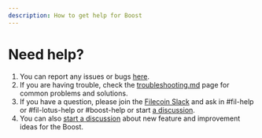 ```yaml
---
description: How to get help for Boost
---
```


# Need help?

1. You can report any issues or bugs [here](https://github.com/filecoin-project/boost/issues/new?assignees=\&labels=need%2Ftriage%2Ckind%2Fbug\&template=bug\_report.yml).
2. If you are having trouble, check the [troubleshooting.md](troubleshooting.md "mention") page for common problems and solutions.
3. If you have a question, please join the [Filecoin Slack](https://filecoin.io/slack/) and ask in #fil-help or #fil-lotus-help or #boost-help or start [a discussion](https://github.com/filecoin-project/boost/discussions).
4. You can also [start a discussion](https://github.com/filecoin-project/boost/discussions/new?category=ideas) about new feature and improvement ideas for the Boost.
